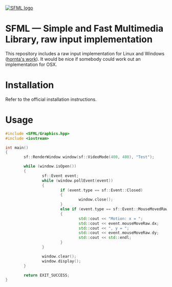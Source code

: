 [![SFML logo](https://www.sfml-dev.org/images/logo.png)](https://www.sfml-dev.org)

# SFML — Simple and Fast Multimedia Library, raw input implementation

This repository includes a raw input implementation for Linux and Windows ([hornta's work](https://github.com/hornta/SFML-2.1-RAWINPUT)). It would be nice if somebody could work out an implementation for OSX.

# Installation
Refer to the official installation instructions.

# Usage
```c++
#include <SFML/Graphics.hpp>
#include <iostream>

int main()
{
        sf::RenderWindow window(sf::VideoMode(400, 400), "Test");

        while (window.isOpen())
        {
                sf::Event event;
                while (window.pollEvent(event))
                {
                        if (event.type == sf::Event::Closed)
                        {
                                window.close();
                        }
                        else if (event.type == sf::Event::MouseMovedRaw)
                        {
                                std::cout << "Motion: x = ";
                                std::cout << event.mouseMoveRaw.dx;
                                std::cout << ", y = ";
                                std::cout << event.mouseMoveRaw.dy;
                                std::cout << std::endl;
                        }
                }

                window.clear();
                window.display();
        }

        return EXIT_SUCCESS;
}
```
